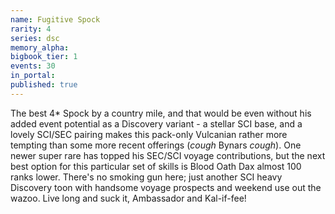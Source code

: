 ```yaml
---
name: Fugitive Spock
rarity: 4
series: dsc
memory_alpha:
bigbook_tier: 1
events: 30
in_portal:
published: true
---
```


The best 4* Spock by a country mile, and that would be even without his added event potential as a Discovery variant - a stellar SCI base, and a lovely SCI/SEC pairing makes this pack-only Vulcanian rather more tempting than some more recent offerings (*cough* Bynars *cough*). One newer super rare has topped his SEC/SCI voyage contributions, but the next best option for this particular set of skills is Blood Oath Dax almost 100 ranks lower. There's no smoking gun here; just another SCI heavy Discovery toon with handsome voyage prospects and weekend use out the wazoo. Live long and suck it, Ambassador and Kal-if-fee!
